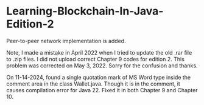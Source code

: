 # Learning-Blockchain-In-Java-Edition-2
Peer-to-peer network implementation is added.

Note, I made a mistake in April 2022 when I tried to update the old .rar file to .zip files. 
I did not upload correct Chapter 9 codes for edition 2. This problem was corrected on May 3, 2022. 
Sorry for the confusion and thanks.

On 11-14-2024, found a single quotation mark of MS Word type inside the comment area in the class Wallet.java. Though it is in the comment, it causes compilation error for Java 22. Fixed it in both Chapter 9 and Chapter 10.

